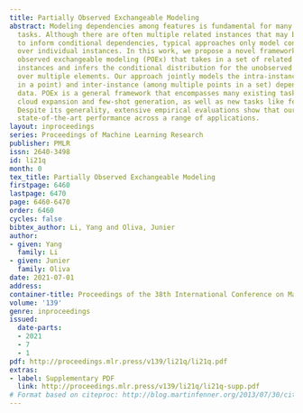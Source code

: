 ```yaml
---
title: Partially Observed Exchangeable Modeling
abstract: Modeling dependencies among features is fundamental for many machine learning
  tasks. Although there are often multiple related instances that may be leveraged
  to inform conditional dependencies, typical approaches only model conditional dependencies
  over individual instances. In this work, we propose a novel framework, partially
  observed exchangeable modeling (POEx) that takes in a set of related partially observed
  instances and infers the conditional distribution for the unobserved dimensions
  over multiple elements. Our approach jointly models the intra-instance (among features
  in a point) and inter-instance (among multiple points in a set) dependencies in
  data. POEx is a general framework that encompasses many existing tasks such as point
  cloud expansion and few-shot generation, as well as new tasks like few-shot imputation.
  Despite its generality, extensive empirical evaluations show that our model achieves
  state-of-the-art performance across a range of applications.
layout: inproceedings
series: Proceedings of Machine Learning Research
publisher: PMLR
issn: 2640-3498
id: li21q
month: 0
tex_title: Partially Observed Exchangeable Modeling
firstpage: 6460
lastpage: 6470
page: 6460-6470
order: 6460
cycles: false
bibtex_author: Li, Yang and Oliva, Junier
author:
- given: Yang
  family: Li
- given: Junier
  family: Oliva
date: 2021-07-01
address:
container-title: Proceedings of the 38th International Conference on Machine Learning
volume: '139'
genre: inproceedings
issued:
  date-parts:
  - 2021
  - 7
  - 1
pdf: http://proceedings.mlr.press/v139/li21q/li21q.pdf
extras:
- label: Supplementary PDF
  link: http://proceedings.mlr.press/v139/li21q/li21q-supp.pdf
# Format based on citeproc: http://blog.martinfenner.org/2013/07/30/citeproc-yaml-for-bibliographies/
---
```

